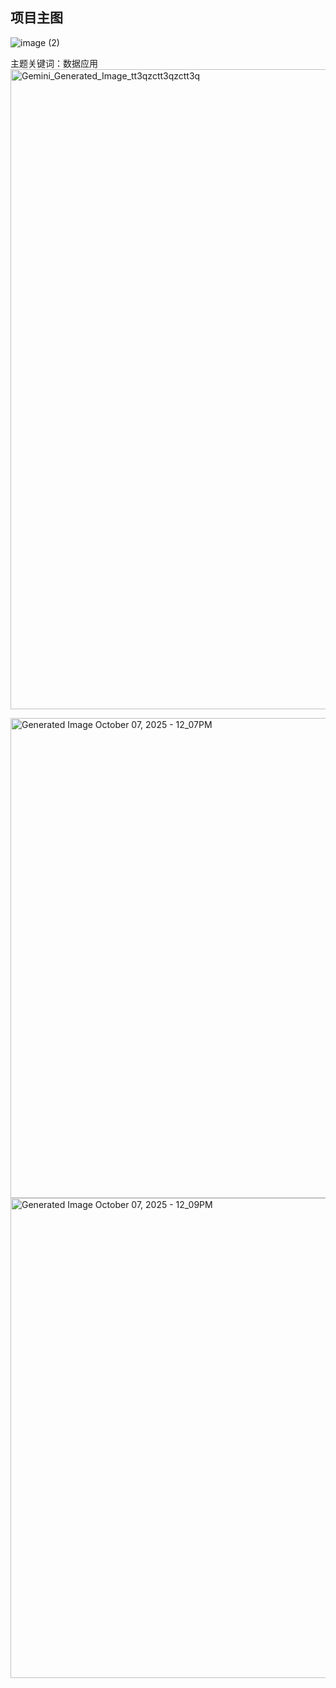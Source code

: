 
## 项目主图
![image (2)](https://github.com/user-attachments/assets/827e31c7-0a35-4eae-850d-15554e3bcf21)

主题关键词：数据应用
<img width="1024" height="1024" alt="Gemini_Generated_Image_tt3qzctt3qzctt3q" src="https://github.com/user-attachments/assets/03196c66-c67f-4b97-88e5-e598e19d5b59" />

<img width="1344" height="768" alt="Generated Image October 07, 2025 - 12_07PM" src="https://github.com/user-attachments/assets/e29ea2bd-11d8-42fd-91cd-209fe7112d5d" />


<img width="1344" height="768" alt="Generated Image October 07, 2025 - 12_09PM" src="https://github.com/user-attachments/assets/df6a32c7-b1cb-4880-8d6b-082b2e29431d" />
